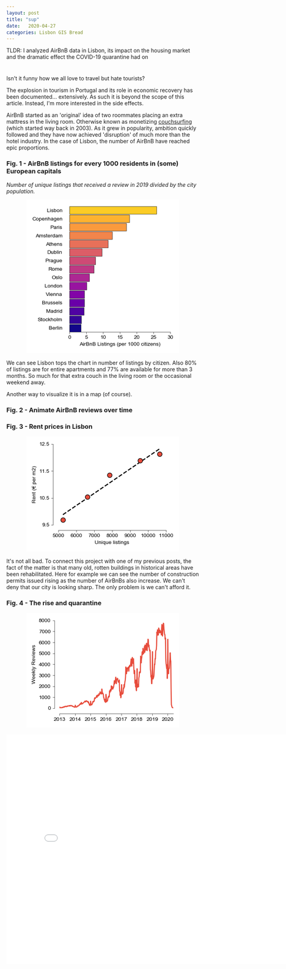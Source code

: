 ```yaml
---
layout: post
title: "sup"
date:   2020-04-27
categories: Lisbon GIS Bread
---
```

TLDR: I analyzed AirBnB data in Lisbon, its impact on the housing market and the dramatic effect the COVID-19 quarantine had on 

<h1 id="posts-label"></h1>

Isn't it funny how we all love to travel but hate tourists? 

The explosion in tourism in Portugal and its role in economic recovery has been documented... extensively. As such it is beyond the scope of this article. Instead, I'm more interested in the side effects. 

AirBnB started as an 'original' idea of two roommates placing an extra mattress in the living room. Otherwise known as monetizing [couchsurfing](https://www.couchsurfing.com/) (which started way back in 2003). As it grew in popularity, ambition quickly followed and they have now achieved 'disruption' of much more than the hotel industry. In the case of Lisbon, the number of AirBnB have reached epic proportions.

### Fig. 1 - AirBnB listings for every 1000 residents in (some) European capitals

*Number of unique listings that received a review in 2019 divided by the city population.*

<p align="center">
  <img src="/assets/posts/tourism/listings_by_city.png" />
</p>


We can see Lisbon tops the chart in number of listings by citizen. Also 80% of listings are for entire apartments and 77% are available for more than 3 months. So much for that extra couch in the living room or the occasional weekend away. 

Another way to visualize it is in a map (of course).

### Fig. 2 - Animate AirBnB reviews over time



### Fig. 3 - Rent prices in Lisbon

<p align="center">
  <img src="/assets/posts/tourism/linregress.png" />
</p>



It's not all bad. To connect this project with one of my previous posts, the fact of the matter is that many old, rotten buildings in historical areas have been rehabilitated. Here for example we can see the number of construction permits issued rising as the number of AirBnBs also increase. We can't deny that our city is looking sharp. The only problem is we can't afford it.



### Fig. 4 - The rise and quarantine

<p align="center">
  <img src="/assets/posts/tourism/weekly_reviews.png" />
</p>
<p align="center">
  <iframe src="alvaras_kepler.html" style="border:2px #000000 none;" name="kepler-map" scrolling="no" frameborder="0" marginheight="0px" marginwidth="0px" height="600px" width="800px" allowfullscreen></iframe>
</p>
